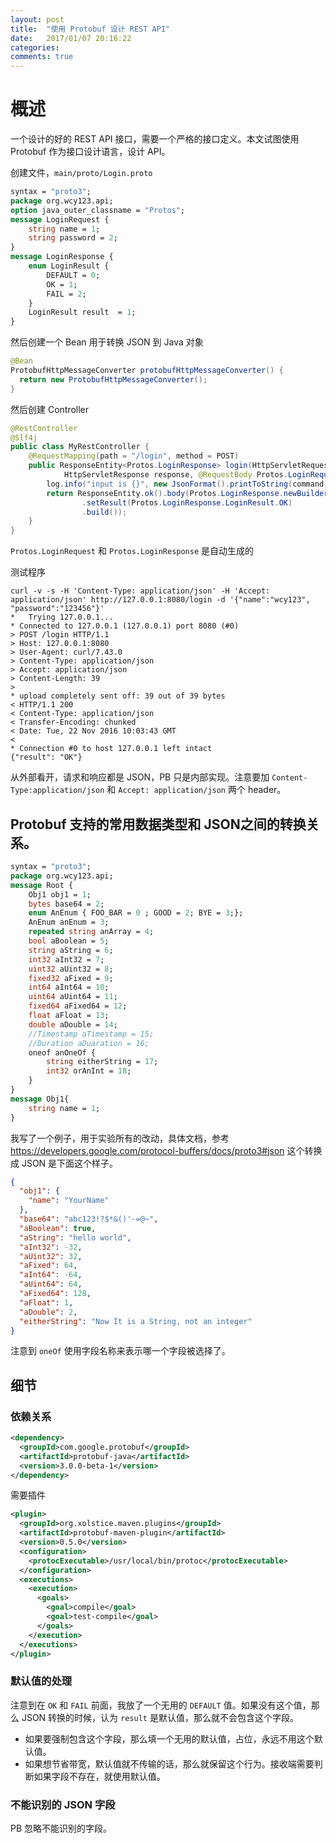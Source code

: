 ```yaml
---
layout: post
title:  "使用 Protobuf 设计 REST API"
date:   2017/01/07 20:16:22
categories:
comments: true
---
```


# 概述

一个设计的好的 REST API 接口，需要一个严格的接口定义。本文试图使用 Protobuf 作为接口设计语言，设计 API。

创建文件，`main/proto/Login.proto`

```proto
syntax = "proto3";
package org.wcy123.api;
option java_outer_classname = "Protos";
message LoginRequest {
    string name = 1;
    string password = 2;
}
message LoginResponse {
    enum LoginResult {
        DEFAULT = 0;
        OK = 1;
        FAIL = 2;
    }
    LoginResult result  = 1;
}
```

然后创建一个 Bean 用于转换 JSON 到 Java 对象

```java
@Bean
ProtobufHttpMessageConverter protobufHttpMessageConverter() {
  return new ProtobufHttpMessageConverter();
}
```

然后创建 Controller

```java
@RestController
@Slf4j
public class MyRestController {
    @RequestMapping(path = "/login", method = POST)
    public ResponseEntity<Protos.LoginResponse> login(HttpServletRequest request,
            HttpServletResponse response, @RequestBody Protos.LoginRequest command) {
        log.info("input is {}", new JsonFormat().printToString(command));
        return ResponseEntity.ok().body(Protos.LoginResponse.newBuilder()
                .setResult(Protos.LoginResponse.LoginResult.OK)
                .build());
    }
}
```

`Protos.LoginRequest` 和 `Protos.LoginResponse` 是自动生成的

测试程序

```
curl -v -s -H 'Content-Type: application/json' -H 'Accept: application/json' http://127.0.0.1:8080/login -d '{"name":"wcy123", "password":"123456"}'
*   Trying 127.0.0.1...
* Connected to 127.0.0.1 (127.0.0.1) port 8080 (#0)
> POST /login HTTP/1.1
> Host: 127.0.0.1:8080
> User-Agent: curl/7.43.0
> Content-Type: application/json
> Accept: application/json
> Content-Length: 39
>
* upload completely sent off: 39 out of 39 bytes
< HTTP/1.1 200
< Content-Type: application/json
< Transfer-Encoding: chunked
< Date: Tue, 22 Nov 2016 10:03:43 GMT
<
* Connection #0 to host 127.0.0.1 left intact
{"result": "OK"}
```
从外部看开，请求和响应都是 JSON，PB 只是内部实现。注意要加 `Content-Type:application/json` 和 `Accept: application/json` 两个 header。

## Protobuf 支持的常用数据类型和  JSON之间的转换关系。

```proto
syntax = "proto3";
package org.wcy123.api;
message Root {
    Obj1 obj1 = 1;
    bytes base64 = 2;
    enum AnEnum { FOO_BAR = 0 ; GOOD = 2; BYE = 3;};
    AnEnum anEnum = 3;
    repeated string anArray = 4;
    bool aBoolean = 5;
    string aString = 6;
    int32 aInt32 = 7;
    uint32 aUint32 = 8;
    fixed32 aFixed = 9;
    int64 aInt64 = 10;
    uint64 aUint64 = 11;
    fixed64 aFixed64 = 12;
    float aFloat = 13;
    double aDouble = 14;
    //Timestamp aTimestamp = 15;
    //Duration aDuaration = 16;
    oneof anOneOf {
        string eitherString = 17;
        int32 orAnInt = 18;
    }
}
message Obj1{
    string name = 1;
}
```
我写了一个例子，用于实验所有的改动，具体文档，参考 https://developers.google.com/protocol-buffers/docs/proto3#json
这个转换成  JSON 是下面这个样子。

```json
{
  "obj1": {
    "name": "YourName"
  },
  "base64": "abc123!?$*&()'-=@~",
  "aBoolean": true,
  "aString": "hello world",
  "aInt32": -32,
  "aUint32": 32,
  "aFixed": 64,
  "aInt64": -64,
  "aUint64": 64,
  "aFixed64": 128,
  "aFloat": 1,
  "aDouble": 2,
  "eitherString": "Now It is a String, not an integer"
}
```

注意到 `oneOf` 使用字段名称来表示哪一个字段被选择了。


##  细节
### 依赖关系

```xml
<dependency>
  <groupId>com.google.protobuf</groupId>
  <artifactId>protobuf-java</artifactId>
  <version>3.0.0-beta-1</version>
</dependency>
```

需要插件

```xml
<plugin>
  <groupId>org.xolstice.maven.plugins</groupId>
  <artifactId>protobuf-maven-plugin</artifactId>
  <version>0.5.0</version>
  <configuration>
    <protocExecutable>/usr/local/bin/protoc</protocExecutable>
  </configuration>
  <executions>
    <execution>
      <goals>
        <goal>compile</goal>
        <goal>test-compile</goal>
      </goals>
    </execution>
  </executions>
</plugin>
```
### 默认值的处理

注意到在 `OK` 和 `FAIL` 前面，我放了一个无用的 `DEFAULT` 值。如果没有这个值，那么 JSON 转换的时候，认为 `result` 是默认值，那么就不会包含这个字段。
* 如果要强制包含这个字段，那么填一个无用的默认值，占位，永远不用这个默认值。
* 如果想节省带宽，默认值就不传输的话，那么就保留这个行为。接收端需要判断如果字段不存在，就使用默认值。

### 不能识别的 JSON 字段

PB 忽略不能识别的字段。
